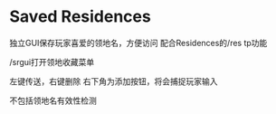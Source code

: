 # Saved Residences

独立GUI保存玩家喜爱的领地名，方便访问
配合Residences的/res tp功能

/srgui打开领地收藏菜单

左键传送，右键删除
右下角为添加按钮，将会捕捉玩家输入

不包括领地名有效性检测
